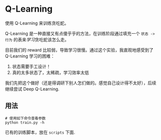 # Q-Learning

使用 Q-Learning 来训练贪吃蛇。

Q-Learning 是一种直接又有点傻乎乎的方法，在训练阶段通过填充一个 `状态 -> 行为` 的表来*学习*贪吃蛇该怎么走。

目前我们的 reward 比较弱，导致学习很慢。通过这个实验，我直观地感受到了 Q-Learning 学习的困难： 

1. 状态需要手工设计！ 
2. 真的太多状态了，太稀疏，学习效率太低

我们先把这个做好（还是得调研下别人怎们做的。感觉自己设计得不太好），后续继续尝试 Deep Q-Learning.

## 用法

```
# 使用如下命令查看参数
python train.py -h 
```

已有的训练脚本，放在 `scripts` 下面.